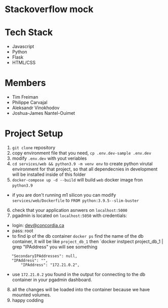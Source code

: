 # Stackoverflow mock

# Tech Stack
- Javascript
- Python
- Flask 
- HTML/CSS

# Members
- Tim Freiman
- Philippe Carvajal
- Aleksandr Vinokhodov
- Joshua-James Nantel-Ouimet

# Project Setup
1. `git clone` repository
2. copy environment file that you need, `cp .env.dev-sample .env.dev`
3. modify `.env.dev` with yout veriables
4. `cd services/web && python3.9 -m venv env` to create python virutal environment for that project, so that all dependecnies in development will be installed inside of this folder
5. `docker-compose up -d --build` will build `web` docker image fron `python3.9`
 - if you are don't running m1 silicon you can modify `services/web/Dockerfile` to `FROM python:3.9.5--slim-buster`
6. check that your application asnwers on `localhost:5000`
7. pgadmin is located on `localhost:5050` with credentials:
 - login: dev@concordia.ca
 - pass: root
 - to find ip of the db container `docker ps` find the name of the db container, it will be like `project_db_1` then `docker instpect project_db_1 | grep "IPAddress" you will see something 
 ```
    "SecondaryIPAddresses": null,
    "IPAddress": "",
        "IPAddress": "172.21.0.2",
```
 - use `172.21.0.2` you found in the output for connecting to the db container in your pgadmin dashboard.
8. all the changes will be loaded into the container because we have mounted volumes.
9. happy codding





